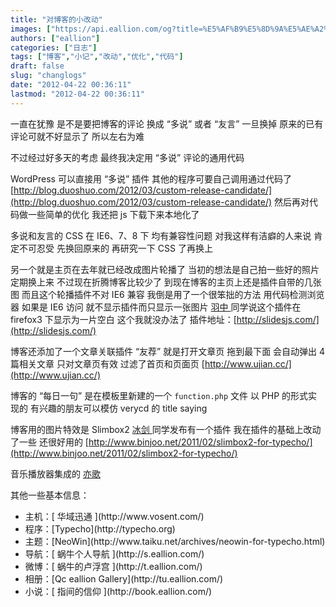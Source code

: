 ```yaml
---
title: "对博客的小改动"
images: ["https://api.eallion.com/og?title=%E5%AF%B9%E5%8D%9A%E5%AE%A2%E7%9A%84%E5%B0%8F%E6%94%B9%E5%8A%A8"]
authors: ["eallion"]
categories: ["日志"]
tags: ["博客","小记","改动","优化","代码"]
draft: false
slug: "changlogs"
date: "2012-04-22 00:36:11"
lastmod: "2012-04-22 00:36:11"
---
```


一直在犹豫
是不是要把博客的评论
换成 “多说” 或者 “友言”
一旦换掉
原来的已有评论可就不好显示了
所以左右为难

不过经过好多天的考虑
最终我决定用 “多说” 评论的通用代码

 WordPress 可以直接用 “多说” 插件
其他的程序可要自己调用通过代码了
[http://blog.duoshuo.com/2012/03/custom-release-candidate/](http://blog.duoshuo.com/2012/03/custom-release-candidate/)
然后再对代码做一些简单的优化
我还把 js 下载下来本地化了

多说和友言的 CSS 在 IE6、7、8 下
均有兼容性问题
对我这样有洁癖的人来说
肯定不可忍受
先换回原来的
再研究一下 CSS 了再换上

另一个就是主页在去年就已经改成图片轮播了
当初的想法是自己拍一些好的照片
定期换上来
不过现在折腾博客比较少了
到现在博客的主页上还是插件自带的几张图
而且这个轮播插件不对 IE6 兼容
我倒是用了一个很笨拙的方法
用代码检测浏览器
如果是 IE6 访问
就不显示插件而只显示一张图片
[ 羽中 ](http://www.jzwalk.com) 同学说这个插件在 firefox3 下显示为一片空白
这个我就没办法了
插件地址：[http://slidesjs.com/](http://slidesjs.com/)

博客还添加了一个文章关联插件 “友荐”
就是打开文章页
拖到最下面
会自动弹出 4 篇相关文章
只对文章页有效
过滤了首页和页面页
[http://www.ujian.cc/](http://www.ujian.cc/)

博客的 “每日一句”
是在模板里新建的一个 `function.php` 文件
以 PHP 的形式实现的
有兴趣的朋友可以模仿 verycd 的 title saying

博客用的图片特效是 Slimbox2
[ 冰剑 ](http://www.binjoo.net/) 同学发布有一个插件
我在插件的基础上改动了一些
还很好用的
[http://www.binjoo.net/2011/02/slimbox2-for-typecho/](http://www.binjoo.net/2011/02/slimbox2-for-typecho/)

音乐播放器集成的 [亦歌](http://www.1g1g.com)

其他一些基本信息：
<ul>
    <li>
        主机：[ 华域迅通 ](http://www.vosent.com/)
    </li>
    <li>
        程序：[Typecho](http://typecho.org)
    </li>
    <li>
        主题：[NeoWin](http://www.taiku.net/archives/neowin-for-typecho.html)
    </li>
    <li>
        导航：[ 蜗牛个人导航 ](http://s.eallion.com/)
    </li>
    <li>
        微博：[ 蜗牛的卢浮宫 ](http://t.eallion.com/)
    </li>
    <li>
        相册：[Qc eallion Gallery](http://tu.eallion.com/)
    </li>
    <li>
        小说：[ 指间的信仰 ](http://book.eallion.com/)
    </li>
</ul>
